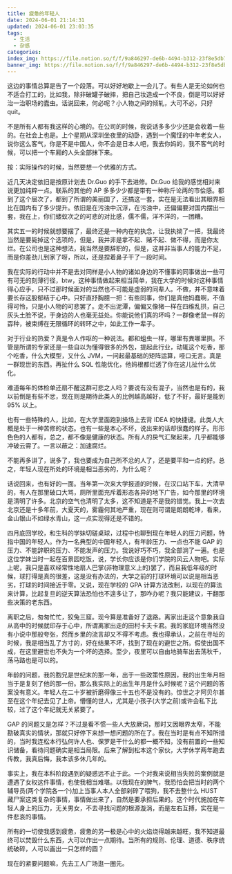 ```yaml
---
title: 疲惫的年轻人
date: 2024-06-01 21:14:31
updated: 2024-06-01 23:03:35
tags:
  - 生活
  - 杂感
categories:
index_img: https://file.notion.so/f/f/9a846297-de6b-4494-b312-23f8e5db7b7e/87875733-f01f-4824-aec2-cb4923afd03a/image.png?table=block&id=1ad72237-1a17-8003-9031-d0afaa89d376&spaceId=9a846297-de6b-4494-b312-23f8e5db7b7e&expirationTimestamp=1741219200000&signature=2jGsyOgE6dMDxAaLYCk_t5LqgGtYJ1kw4qbWl7Ljt-g&downloadName=image.png
banner_img: https://file.notion.so/f/f/9a846297-de6b-4494-b312-23f8e5db7b7e/87875733-f01f-4824-aec2-cb4923afd03a/image.png?table=block&id=1ad72237-1a17-8003-9031-d0afaa89d376&spaceId=9a846297-de6b-4494-b312-23f8e5db7b7e&expirationTimestamp=1741219200000&signature=2jGsyOgE6dMDxAaLYCk_t5LqgGtYJ1kw4qbWl7Ljt-g&downloadName=image.png
---
```


这边的事情总算是告了一个段落。可以好好地歇上一会儿了。有些人是无论如何也不适合打工的，比如我，除非破罐子破摔，把自己妆造成一个不良，倒是可以好好治一治职场的蠹虫。话说回来，何必呢？小人物之间的倾轧，大可不必，只好 quit。

不是所有人都有我这样的心境的。在公司的时候，我说话多多少少还是会收着一些的。在社会上也是。上个星期从深圳坐夜里的动卧，遇到一个魔怔的中年老女人，说你这么客气，你是不是中国人，你不会是日本人吧，我去你妈的，我不客气的时候，可以把一个车厢的人头全部抹下来。

按：实际操作的时候，当然要想一个优雅的方式。

近几天决定依旧是按原计划去 Dr.Guo 的手下去进修。Dr.Guo 给我的感觉相对来说更加纯粹一点。联系的其他的 AP 多多少少都是带有一种称斤论两的市侩感。都到了这个层次了，都到了所谓的美丽国了，还搞这一套，实在是无法看出其眼界相比在国内有了多少提升。依旧是在污浊中沉浮，在污浊中，还偏偏要对国内摆出一套，我在上，你们蝼蚁次之的可悲的对比感，儒不儒，洋不洋的，一团糟。

其实五一的时候就想要摆了，最终还是一种内在的执念，让我执拗了一把，我最终当然是要毙掉这个选项的，但是，我并非是拿不起、赌不起、做不得，而是你太烂。在公司也是这种想法，我当然是要辞职的，但是，这并非当事人的能力不足，而是你差劲儿到家了呀，所以，还是捏着鼻子干了一段时间。

我在实际的行动中并不是去对同样是小人物的诸如身边的不懂事的同事做出一些可有可无的刻薄行径，btw，这种事情做起来相当简单，我在大学的时候对这种事情得心应手，只不过那时候面对的当然也不可能是虚弱的同辈人。不做，并不意味着要长存这股郁结于心中。只好直抒胸臆一把：有些同事，你们是真他妈蠢啊，不值得可怜，只是小人物的可悲罢了。走不出泥潭，偏偏又像猪一样在四维乱拱，自己灰头土脸不说，于身边的人也毫无益处。你能说他们真的坏吗？一群像老鼠一样的孬种，被束缚在无限循环的转环之中，如此工作一辈子。

对于行业的热爱？真是令人作呕的一种说法。都和蛆虫一样，哪里有粪哪里拱。不管是所谓的专家还是一些自以为懂得很多的外包，提起此行业，动辄这个吃香，那个吃香，什么大模型，又什么 JVM，一问起最基础的矩阵运算，哑口无言。真是一群现世的东西。再扯什么 SQL 性能优化，他妈根都烂透了你在这儿扯什么优化。

难道每年的体检单还扇不醒这群可悲之人吗？要说有没有混子，当然也是有的，我以前倒是有些不忿，现在则是期待此类人的比例越高越好，低了不好，最好是能到 95% 以上。

也有一些特殊的人，比如，在大学里面跑到操场上去背 IDEA 的快捷键。此类人大概是处于一种苦修的状态。也有一些是本心不坏，说出来的话却很蠢的样子。形形色色的人都有，总之，都不像是健康的状态。所有人的戾气汇聚起来，几乎都能够冲破云霄了。一言以蔽之：加速腐烂。

不能再多讲了，说多了，我也要成为自己所不忿的人了，还是要平和一点的好。总之，年轻人现在所处的环境是相当恶劣的，为什么呢？

话说回来，也有好的一面。当年第一次来大学报道的时候，在汉口站下车，大清早的，有人在那里破口大骂，厕所里面充斥着形态各异的地下广告，如今那里的环境是清明了许多。北京的空气也清明了太多，这不知道是不是我的错觉。我上一次去北京还是十多年前，大夏天的，雾霾何其地严重，现在则可谓是朗朗乾坤，看来，金山银山不如绿水青山，这一点实现得还是不错的。

四月底回学校，和生科的学妹切磋桌球，过程中也聊到现在年轻人的压力问题，特指中国的年轻人。作为一名典型的中国年轻人，有年龄压力、一点也不能 GAP 的压力、不能辞职的压力、不能发声的压力。我说好巧不巧，我全部淌了一遍。也是这位学妹当时一起在百景园吃饭，说，学长你应该是你们学院的风云人物吧。实际上呢，我只是喜欢经常性地扇人巴掌(非物理意义上的)罢了，而且我低年级的时候，球打得是真的很差，这是没有办法的，大学之前的打球环境可以说是相当恶劣，打球的时间接近于零。又说，现在学校的 GPA 计算方法改制，以现在的算法来计算，比起复旦的逆天算法恐怕也不遑多让了，那咋办呢？我只能建议，干翻那些决策的老东西。

离职之后，匆匆忙忙，狡兔三窟。现今算是准备好了退路。离家出走这个意象我自从高中的时候就印存于心中，所谓离家出走的田村卡夫卡君。我的家庭环境当然没有小说中那般夸张，然而乡里的流言却又不得不考虑。我也得承认，之前在寻址的时候，我是相当乱了方寸的，好在结果不坏，找到了现在的避世之所。假使出国不成，在这里避世也不失为一个坏的选择。至少，夜里可以自由地骑车出去荡秋千，荡马路也是可以的。

年龄的问题，我的胞兄是世纪末的那一年，出于一些政策性原因，我的出生年月相当于是复刻了他的那一份。那么我实际上的出生年月是什么时候呢？这个问题的答案没有意义。年轻人在二十岁被折磨得像三十五也不是没有的。惊世之才阿贝尔甚至在这个年纪去见了上帝。懵懂的世人，尤其是小孩子(大学之前)或许会私下比较，过了这个年纪就无关紧要了。

GAP 的问题又是怎样？不过是看不惯一些人大放厥词，那时又因眼界太窄，不能勘破真实的情状，那就只好停下来想一想问题的所在了。我在当时是有点不知所措的，当时我连松本行弘何许人也、保罗是干什么的都一概不知，没有前置的一些知识储备，看待问题确实是相当局限。后来了解到松本这个家伙，大学休学两年跑去传教，我真后悔，我本该多休几年的。

事实上，我在本科阶段遇到的疑惑远不止于此。一个对我来说相当失败的案例就是遭遇了女权这件事情，也使我相当难堪。以我现在的脾气，我恐怕会把当时的两个辅导员(两个学院各一个)加上当事人本人全部剁碎了喂狗，我不去整什么 HUST 藏尸案这类复杂的事情，事情做出来了，自然是要承担后果的。这个时代施加在年轻人身上的压力，无关男女，不去寻找问题的根源漩涡，而是左右互搏，实在是一件悲哀的事情。

所有的一切使我感到疲惫，疲惫的另一极是心中的火焰烧得越来越旺，我不知道最终可以焚毁什么东西，大可以作出一点期待。当所有的规则、伦理、道德、秩序统统破碎，人可以画出一只怎样的圆？

现在的紧要问题嘛，先去工人广场逛一圈先。
